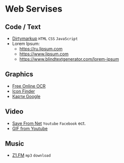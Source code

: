 # Web Servises

## Code / Text

- [Dirtymarkup](https://www.10bestdesign.com/dirtymarkup/) `HTML` `CSS`  `JavaScript`
- Lorem Ipsum:
  - <https://ru.lipsum.com>
  - <https://www.lipsum.com>
  - <https://www.blindtextgenerator.com/lorem-ipsum>

## Graphics

- [Free Online OCR](https://www.newocr.com)
- [Icon Finder](https://www.iconfinder.com)
- [Карти Google](https://www.google.com.ua/maps)

## Video

- [Save From Net](https://uk.savefrom.net/) `Youtube` `Facebook` ect.
- [GIF from Youtube](https://ytcutter.com)

## Music

- [Z1.FM](https://z1.fm) `mp3` `download`
